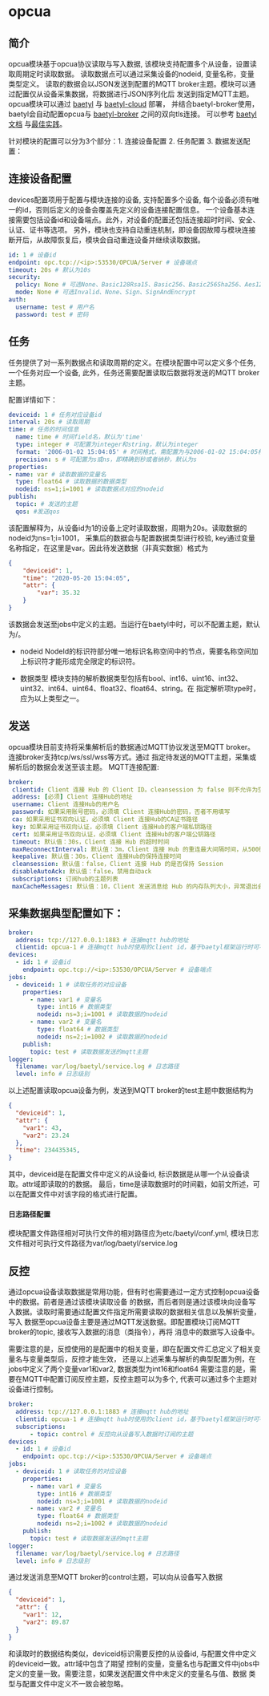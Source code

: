 # opcua

## 简介
opcua模块基于opcua协议读取与写入数据, 该模块支持配置多个从设备，设置读取周期定时读取数据。
读取数据点可以通过采集设备的nodeid, 变量名称，变量类型定义。
读取的数据会以JSON发送到配置的MQTT broker主题。模块可以通过配置仅从设备采集数据，将数据进行JSON序列化后
发送到指定MQTT主题。
opcua模块可以通过 [baetyl](https://github.com/baetyl/baetyl) 与 [baetyl-cloud](https://github.com/baetyl/baetyl-broker) 部署，
并结合baetyl-broker使用，baetyl会自动配置opcua与 [baetyl-broker](https://github.com/baetyl/baetyl-broker)
之间的双向tls连接。
可以参考 [baetyl文档](https://docs.baetyl.io/zh_CN/latest/) 与[最佳实践](https://docs.baetyl.io/zh_CN/latest/practice/application-deployment-practice.html)。

针对模块的配置可以分为3个部分：1. 连接设备配置 2. 任务配置 3. 数据发送配置：

## 连接设备配置
devices配置项用于配置与模块连接的设备, 支持配置多个设备, 每个设备必须有唯一的id，否则后定义的设备会覆盖先定义的设备连接配置信息。
一个设备基本连接需要包括设备id和设备端点。此外，对设备的配置还包括连接超时时间、安全、认证、证书等选项。
另外，模块也支持自动重连机制，即设备因故障与模块连接断开后，从故障恢复后，模块会自动重连设备并继续读取数据。
   ```yaml
   id: 1 # 设备id
   endpoint: opc.tcp://<ip>:53530/OPCUA/Server # 设备端点
   timeout: 20s # 默认为10s
   security:
     policy: None # 可选None、Basic128Rsa15、Basic256、Basic256Sha256、Aes128Sha256RsaOaep、Aes256Sha256RsaPss
     mode: None # 可选Invalid、None、Sign、SignAndEncrypt
   auth:
     username: test # 用户名
     password: test # 密码
   ```

## 任务
任务提供了对一系列数据点和读取周期的定义。在模块配置中可以定义多个任务, 一个任务对应一个设备,
此外，任务还需要配置读取后数据将发送的MQTT broker主题。

   配置详情如下：
   ```yaml
   deviceid: 1 # 任务对应设备id
   interval: 20s # 读取周期
   time: # 任务的时间信息
     name: time # 时间field名，默认为'time'
     type: integer # 可配置为integer和string，默认为integer
     format: '2006-01-02 15:04:05' # 时间格式，需配置为与2006-01-02 15:04:05相同时间的格式，默认为2006-01-02 15:04:05
     precision: s # 可配置为s或ns，即精确到秒或者纳秒，默认为s
   properties:
   - name: var # 读取数据的变量名
     type: float64 # 读取数据的数据类型
     nodeid: ns=1;i=1001 # 读取数据点对应的nodeid
   publish:
     topic: # 发送的主题
     qos: #发送qos
   ``` 
   该配置解释为，从设备id为1的设备上定时读取数据，周期为20s。读取数据的nodeid为ns=1;i=1001，
   采集后的数据会与配置数据类型进行校验, key通过变量名称指定，在这里是var。因此待发送数据（非真实数据）格式为
   ```json
   {
       "deviceid": 1, 
       "time": "2020-05-20 15:04:05",
       "attr": {
           "var": 35.32 
       }
   }
   ```
   该数据会发送至jobs中定义的主题。当运行在baetyl中时，可以不配置主题，默认为<service-name>/<deviceid>。

* nodeid
NodeId的标识符部分唯一地标识名称空间中的节点，需要名称空间加上标识符才能形成完全限定的标识符。

* 数据类型
模块支持的解析数据类型包括有bool、int16、uint16、int32、uint32、int64、uint64、float32、float64、string。在
指定解析项type时，应为以上类型之一。


## 发送
opcua模块目前支持将采集解析后的数据通过MQTT协议发送至MQTT broker。连接broker支持tcp/ws/ssl/wss等方式。通过
指定待发送的MQTT主题，采集或解析后的数据会发送至该主题。
MQTT连接配置:
   ```yaml
  broker:
    clientid: Client 连接 Hub 的 Client ID。cleansession 为 false 则不允许为空
    address: [必须] Client 连接Hub的地址
    username: Client 连接Hub的用户名
    password: 如果采用账号密码，必须填 Client 连接Hub的密码，否者不用填写
    ca: 如果采用证书双向认证，必须填 Client 连接Hub的CA证书路径
    key: 如果采用证书双向认证，必须填 Client 连接Hub的客户端私钥路径
    cert: 如果采用证书双向认证，必须填 Client 连接Hub的客户端公钥路径
    timeout: 默认值：30s，Client 连接 Hub 的超时时间
    maxReconnectInterval: 默认值：3m，Client 连接 Hub 的重连最大间隔时间，从500微秒翻倍增加到最大值
    keepalive: 默认值：30s，Client 连接Hub的保持连接时间
    cleansession: 默认值：false，Client 连接 Hub 的是否保持 Session
    disableAutoAck: 默认值：false，禁用自动ack
    subscriptions: 订阅hub的主题列表
    maxCacheMessages: 默认值：10，Client 发送消息给 Hub 的内存队列大小，异常退出会导致消息丢失，恢复后 QoS 为1的消息依赖 Hub 重发    
   ```

## 采集数据典型配置如下：
```yaml
broker:
  address: tcp://127.0.0.1:1883 # 连接mqtt hub的地址 
  clientid: opcua-1 # 连接mqtt hub时使用的client id，基于baetyl框架运行时可不配置
devices:
  - id: 1 # 设备id
    endpoint: opc.tcp://<ip>:53530/OPCUA/Server # 设备端点 
jobs:
  - deviceid: 1 # 读取任务的对应设备
    properties:
      - name: var1 # 变量名
        type: int16 # 数据类型
        nodeid: ns=3;i=1001 # 读取数据的nodeid
      - name: var2 # 变量名
        type: float64 # 数据类型
        nodeid: ns=2;i=1002 # 读取数据的nodeid
    publish:
      topic: test # 读取数据发送的mqtt主题
logger:
  filename: var/log/baetyl/service.log # 日志路径 
  level: info # 日志级别
```

以上述配置读取opcua设备为例，发送到MQTT broker的test主题中数据结构为
```json
{
  "deviceid": 1,
  "attr": {
    "var1": 43,
    "var2": 23.24 
  },
  "time": 234435345,
}
```
其中，deviceid是在配置文件中定义的从设备id, 标识数据是从哪一个从设备读取。attr域即读取的的数据。
最后，time是读取数据时的时间戳，如前文所述，可以在配置文件中对该字段的格式进行配置。

#### 日志路径配置
模块配置文件路径相对可执行文件的相对路径应为etc/baetyl/conf.yml, 模块日志文件相对可执行文件路径为var/log/baetyl/service.log

## 反控
通过opcua设备读取数据是常用功能，但有时也需要通过一定方式控制opcua设备中的数据。前者是通过该模块读取设备
的数据，而后者则是通过该模块向设备写入数据。读取时需要通过配置文件指定所需要读取的数据相关信息以及解析变量，写入
数据至opcua设备主要是通过MQTT发送数据。即配置模块订阅MQTT broker的topic, 接收写入数据的消息（类指令），再将
消息中的数据写入设备中。

需要注意的是，反控使用的是配置中的相关变量，即在配置文件汇总定义了相关变量名与变量类型后，反控才能生效，
还是以上述采集与解析的典型配置为例，在jobs中定义了两个变量var1和var2, 数据类型为int16和float64
需要注意的是，需要在MQTT中配置订阅反控主题，反控主题可以为多个, 代表可以通过多个主题对设备进行控制。

```yaml
broker:
  address: tcp://127.0.0.1:1883 # 连接mqtt hub的地址 
  clientid: opcua-1 # 连接mqtt hub时使用的client id，基于baetyl框架运行时可不配置
  subscriptions:
      - topic: control # 反控向从设备写入数据时订阅的主题
devices:
  - id: 1 # 设备id
    endpoint: opc.tcp://<ip>:53530/OPCUA/Server # 设备端点 
jobs:
  - deviceid: 1 # 读取任务的对应设备
    properties:
      - name: var1 # 变量名
        type: int16 # 数据类型
        nodeid: ns=3;i=1001 # 读取数据的nodeid
      - name: var2 # 变量名
        type: float64 # 数据类型
        nodeid: ns=2;i=1002 # 读取数据的nodeid
    publish:
      topic: test # 读取数据发送的mqtt主题
logger:
  filename: var/log/baetyl/service.log # 日志路径 
  level: info # 日志级别
```

通过发送消息至MQTT broker的control主题，可以向从设备写入数据
```json
{
  "deviceid": 1,
  "attr": {
    "var1": 12,
    "var2": 89.87 
  }
}
```
和读取时的数据结构类似，deviceid标识需要反控的从设备id, 与配置文件中定义的deviceid一致。attr域中包含了期望
控制的变量，变量名也与配置文件中jobs中定义的变量一致。需要注意，如果发送配置文件中未定义的变量名与值、数据
类型与配置文件中定义不一致会被忽略。